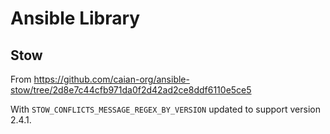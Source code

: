 # Ansible Library

## Stow

From <https://github.com/caian-org/ansible-stow/tree/2d8e7c44cfb971da0f2d42ad2ce8ddf6110e5ce5>

With `STOW_CONFLICTS_MESSAGE_REGEX_BY_VERSION` updated to support version 2.4.1.
